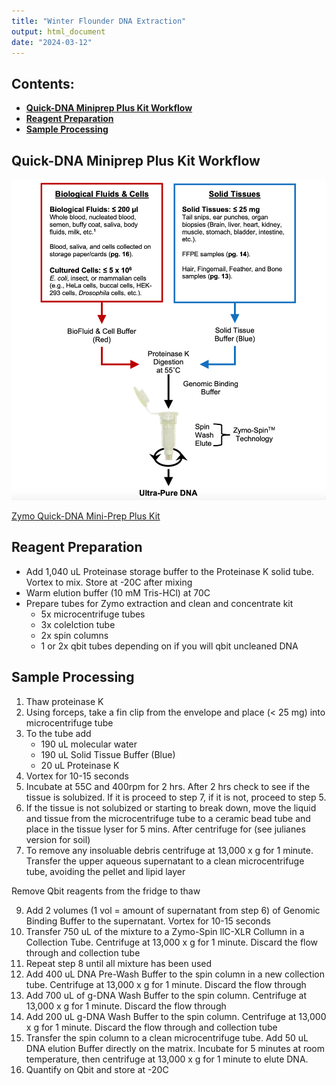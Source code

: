 ```yaml
---
title: "Winter Flounder DNA Extraction"
output: html_document
date: "2024-03-12"
---
```


## Contents:
- [**Quick-DNA Miniprep Plus Kit Workflow**](#workflow)
- [**Reagent Preparation**](#reagent)  
- [**Sample Processing**](#sample)     


## <a name="workflow"></a> **Quick-DNA Miniprep Plus Kit Workflow**
![](https://github.com/wdunster/WDPrada_Lab_Notebook/blob/master/images/Zymo_Mini-prep_Plus_Workflow.png)


[Zymo Quick-DNA Mini-Prep Plus Kit](https://files.zymoresearch.com/protocols/_d4068_d4069_quick-dna_miniprep_plus_kit.pdf)


## <a name="reagent"></a> **Reagent Preparation**
- Add 1,040 uL Proteinase  storage buffer to the Proteinase K solid tube. Vortex to mix. Store at -20C after mixing 
- Warm elution buffer (10 mM Tris-HCl) at 70C 
- Prepare tubes for Zymo extraction and clean and concentrate kit 
    - 5x microcentrifuge tubes
    - 3x colelction tube
    - 2x spin columns 
    - 1 or 2x qbit tubes depending on if you will qbit uncleaned DNA 


## <a name="sample"></a> **Sample Processing**
1. Thaw proteinase K 
2. Using forceps, take a fin clip from the envelope and place (< 25 mg) into microcentrifuge tube 
3. To the tube add 
    - 190 uL molecular water
    - 190 uL Solid Tissue Buffer (Blue)
    - 20 uL Proteinase K
4. Vortex for 10-15 seconds
5. Incubate at 55C and 400rpm for 2 hrs. After 2 hrs check to see if the tissue is solubized. If it is proceed to step 7, if it is not, proceed to step 5. 
7. If the tissue is not solubized or starting to break down, move the liquid and tissue from the microcentrifuge tube to a ceramic bead tube and place in the tissue lyser for 5 mins. After centrifuge for (see julianes version for soil)
8. To remove any insoluable debris centrifuge at 13,000 x g for 1 minute. Transfer the upper aqueous supernatant to a clean microcentrifuge tube, avoiding the pellet and lipid layer

Remove Qbit reagents from the fridge to thaw 

9. Add 2 volumes (1 vol = amount of supernatant from step 6) of Genomic Binding Buffer to the supernatant. Vortex for 10-15 seconds
10. Transfer 750 uL of the mixture to a Zymo-Spin llC-XLR Collumn in a Collection Tube. Centrifuge at 13,000 x g for 1 minute. Discard the flow through and collection tube
11. Repeat step 8 until all mixture has been used
12. Add 400 uL DNA Pre-Wash Buffer to the spin column in a new collection tube. Centrifuge at 13,000 x g for 1 minute. Discard the flow through
13. Add 700 uL of g-DNA Wash Buffer to the spin column. Centrifuge at 13,000 x g for 1 minute. Discard the flow through 
14. Add 200 uL g-DNA Wash Buffer to the spin column. Centrifuge at 13,000 x g for 1 minute. Discard the flow through and collection tube
15. Transfer the spin column to a clean microcentrifuge tube. Add 50 uL DNA elution Buffer directly on the matrix. Incubate for 5 minutes at room temperature, then centrifuge at 13,000 x g for 1 minute to elute DNA. 
16. Quantify on Qbit and store at -20C 


